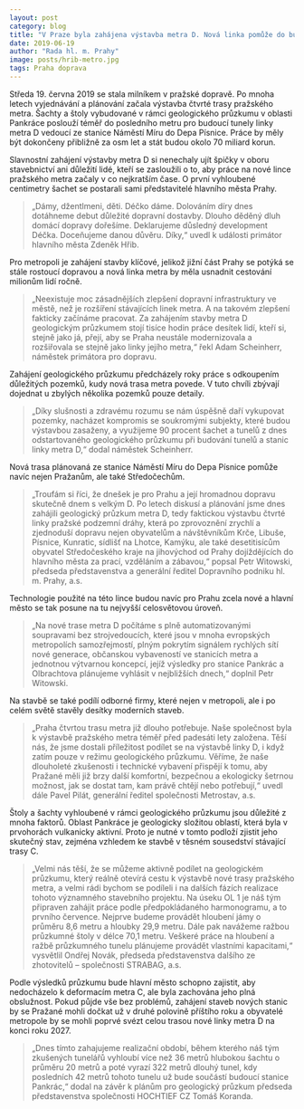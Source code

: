 ```yaml
---
layout: post
category: blog
title: "V Praze byla zahájena výstavba metra D. Nová linka pomůže do budoucna s cestováním milionům lidí"
date: 2019-06-19
author: "Rada hl. m. Prahy"
image: posts/hrib-metro.jpg
tags: Praha doprava
---
```


Středa 19. června 2019 se stala milníkem v pražské dopravě. Po mnoha letech vyjednávání a plánování začala výstavba čtvrté trasy pražského metra. Šachty a štoly vybudované v rámci geologického průzkumu v oblasti Pankráce poslouží téměř do posledního metru pro budoucí tunely linky metra D vedoucí ze stanice Náměstí Míru do Depa Písnice.  Práce by měly být dokončeny přibližně za osm let a stát budou okolo 70 miliard korun.

Slavnostní zahájení výstavby metra D si nenechaly ujít špičky v oboru stavebnictví ani důležití lidé, kteří se zasloužili o to, aby práce na nové lince pražského metra začaly v co nejkratším čase. O první vyhloubené centimetry šachet se postarali sami představitelé hlavního města Prahy. 

> „Dámy, džentlmeni, děti. Déčko dáme. Dolováním díry dnes dotáhneme debut důležité dopravní dostavby. Dlouho děděný dluh domácí dopravy dořešíme. Deklarujeme důsledný development Déčka. Doceňujeme danou důvěru. Díky,“ uvedl k události primátor hlavního města Zdeněk Hřib.

Pro metropoli je zahájení stavby klíčové, jelikož jižní část Prahy se potýká se stále rostoucí dopravou a nová linka metra by měla usnadnit cestování milionům lidí ročně. 

> „Neexistuje moc zásadnějších zlepšení dopravní infrastruktury ve městě, než je rozšíření stávajících linek metra. A na takovém zlepšení fakticky začínáme pracovat. Za zahájením stavby metra D geologickým průzkumem stojí tisíce hodin práce desítek lidí, kteří si, stejně jako já, přejí, aby se Praha neustále modernizovala a rozšiřovala se stejně jako linky jejího metra,“ řekl Adam Scheinherr, náměstek primátora pro dopravu.

Zahájení geologického průzkumu předcházely roky práce s odkoupením důležitých pozemků, kudy nová trasa metra povede. V tuto chvíli zbývají dojednat u zbylých několika pozemků pouze detaily. 

> „Díky slušnosti a zdravému rozumu se nám úspěšně daří vykupovat pozemky, nacházet kompromis se soukromými subjekty, které budou výstavbou zasaženy, a využijeme 90 procent šachet a tunelů z dnes odstartovaného geologického průzkumu při budování tunelů a stanic linky metra D,“ dodal náměstek Scheinherr.

Nová trasa plánovaná ze stanice Náměstí Míru do Depa Písnice pomůže navíc nejen Pražanům, ale také Středočechům. 

> „Troufám si říci, že dnešek je pro Prahu a její hromadnou dopravu skutečně dnem s velkým D. Po letech diskusí a plánování jsme dnes zahájili geologický průzkum metra D, tedy faktickou výstavbu čtvrté linky pražské podzemní dráhy, která po zprovoznění zrychlí a zjednoduší dopravu nejen obyvatelům a návštěvníkům Krče, Libuše, Písnice, Kunratic, sídlišť na Lhotce, Kamýku, ale také desetitisícům obyvatel Středočeského kraje na jihovýchod od Prahy dojíždějících do hlavního města za prací, vzděláním a zábavou,“ popsal Petr Witowski, předseda představenstva a generální ředitel Dopravního podniku hl. m. Prahy, a.s.

Technologie použité na této lince budou navíc pro Prahu zcela nové a hlavní město se tak posune na tu nejvyšší celosvětovou úroveň. 

> „Na nové trase metra D počítáme s plně automatizovanými soupravami bez strojvedoucích, které jsou v mnoha evropských metropolích samozřejmostí, plným pokrytím signálem rychlých sítí nové generace, občanskou vybaveností ve stanicích metra a jednotnou výtvarnou koncepcí, jejíž výsledky pro stanice Pankrác a Olbrachtova plánujeme vyhlásit v nejbližších dnech,“ doplnil Petr Witowski.

Na stavbě se také podílí odborné firmy, které nejen v metropoli, ale i po celém světě stavěly desítky moderních staveb. 

> „Praha čtvrtou trasu metra již dlouho potřebuje. Naše společnost byla k výstavbě pražského metra téměř před padesáti lety založena. Těší nás, že jsme dostali příležitost podílet se na výstavbě linky D, i když zatím pouze v režimu geologického průzkumu. Věříme, že naše dlouholeté zkušenosti i technické vybavení přispějí k tomu, aby Pražané měli již brzy další komfortní, bezpečnou a ekologicky šetrnou možnost, jak se dostat tam, kam právě chtějí nebo potřebují,“ uvedl dále Pavel Pilát, generální ředitel společnosti Metrostav, a.s. 

Štoly a šachty vyhloubené v rámci geologického průzkumu jsou důležité z mnoha faktorů. Oblast Pankráce je geologicky složitou oblastí, která byla v prvohorách vulkanicky aktivní. Proto je nutné v tomto podloží zjistit jeho skutečný stav, zejména vzhledem ke stavbě v těsném sousedství stávající trasy C. 

> „Velmi nás těší, že se můžeme aktivně podílet na geologickém průzkumu, který reálně otevírá cestu k výstavbě nové trasy pražského metra, a velmi rádi bychom se podíleli i na dalších fázích realizace tohoto významného stavebního projektu. Na úseku OL 1 je náš tým připraven zahájit práce podle předpokládaného harmonogramu, a to prvního července. Nejprve budeme provádět hloubení jámy o průměru 8,6 metru a hloubky 29,9 metru.  Dále pak navážeme ražbou průzkumné štoly v délce 70,1 metru. Veškeré práce na hloubení a ražbě průzkumného tunelu plánujeme provádět vlastními kapacitami,“ vysvětlil Ondřej Novák, předseda představenstva dalšího ze zhotovitelů – společnosti STRABAG, a.s.

Podle výsledků průzkumu bude hlavní město schopno zajistit, aby nedocházelo k deformacím metra C, ale byla zachována jeho plná obslužnost. Pokud půjde vše bez problémů, zahájení staveb nových stanic by se Pražané mohli dočkat už v druhé polovině příštího roku a obyvatelé metropole by se mohli poprvé svézt celou trasou nové linky metra D na konci roku 2027. 

> „Dnes tímto zahajujeme realizační období, během kterého náš tým zkušených tunelářů vyhloubí více než 36 metrů hlubokou šachtu o průměru 20 metrů a poté vyrazí 322 metrů dlouhý tunel, kdy posledních 42 metrů tohoto tunelu už bude součástí budoucí stanice Pankrác,“ dodal na závěr k plánům pro geologický průzkum předseda představenstva společnosti HOCHTIEF CZ Tomáš Koranda.

